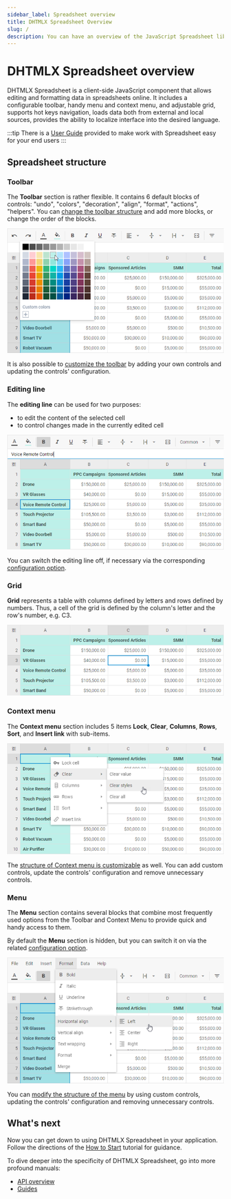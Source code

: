 ```yaml
---
sidebar_label: Spreadsheet overview
title: DHTMLX Spreadsheet Overview
slug: /
description: You can have an overview of the JavaScript Spreadsheet library in the DHTMLX documentation. Browse developer guides and API reference, try out code examples and live demos, and download a free 30-day evaluation version of DHTMLX Spreadsheet.
---
```


# DHTMLX Spreadsheet overview

DHTMLX Spreadsheet is a client-side JavaScript component that allows editing and formatting data in spreadsheets online. It includes a configurable toolbar, handy menu and context menu, and adjustable grid, supports hot keys navigation, loads data both from external and local sources, provides the ability to localize interface into the desired language.

:::tip
There is a [User Guide](guides/#user-guides) provided to make work with Spreadsheet easy for your end users
:::

## Spreadsheet structure

### Toolbar

The **Toolbar** section is rather flexible. It contains 6 default blocks of controls: "undo", "colors", "decoration", "align", "format", "actions", "helpers". You can [change the toolbar structure](configuration.md#toolbar) and add more blocks, or change the order of the blocks.

![Spreadsheet Toolbar](assets/overview_toolbar.png)

It is also possible to [customize the toolbar](customization.md#toolbar) by adding your own controls and updating the controls' configuration.  

### Editing line

The **editing line** can be used for two purposes:

- to edit the content of the selected cell
- to control changes made in the currently edited cell

![Spreadsheet Editing Line](assets/overview_editline.png)

You can switch the editing line off, if necessary via the corresponding [configuration option](configuration.md#editing-bar).

### Grid

**Grid** represents a table with columns defined by letters and rows defined by numbers. Thus, a cell of the grid is defined by the column's letter and the row's number, e.g. C3.

![Spreadsheet Grid](assets/spreadsheet_init.png)

### Context menu

The **Context menu** section includes 5 items **Lock**, **Clear**, **Columns**, **Rows**, **Sort**, and **Insert link** with sub-items.

![Spreadsheet Context Menu](assets/overview_contextmenu.png)

The [structure of Context menu is customizable](customization.md#context-menu) as well. You can add custom controls, update the controls' configuration and remove unnecessary controls.

### Menu

The **Menu** section contains several blocks that combine most frequently used options from the Toolbar and Context Menu to provide quick and handy access to them.

By default the **Menu** section is hidden, but you can switch it on via the related [configuration option](configuration.md#menu).

![Spreadsheet Menu](assets/overview_menu.png)

You can [modify the structure of the menu](customization.md#menu) by using custom controls, updating the controls' configuration and removing unnecessary controls.

## What's next

Now you can get down to using DHTMLX Spreadsheet in your application. Follow the directions of the [How to Start](how_to_start.md) tutorial for guidance.

To dive deeper into the specificity of DHTMLX Spreadsheet, go into more profound manuals:

- [API overview](api/api_overview.md)
- [Guides](guides.md)

